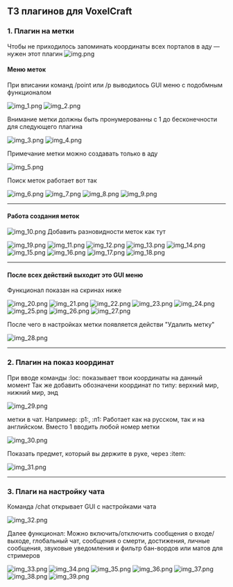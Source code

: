 ## ТЗ плагинов для VoxelCraft

### 1. Плагин на метки

Чтобы не приходилось запоминать координаты всех порталов в аду — нужен этот плагин 
![img.png](img.png)
#### Меню меток
При вписании команд /point или /p выводилось GUI меню с подобмным функционалом

![img_1.png](img_1.png)
![img_2.png](img_2.png)

Внимание метки должны быть пронумерованны с 1 до бесконечности для следующего плагина

![img_3.png](img_3.png)
![img_4.png](img_4.png)

Примечание метки можно создавать только в аду

![img_5.png](img_5.png)

Поиск меток работает вот так

![img_6.png](img_6.png)
![img_7.png](img_7.png)
![img_8.png](img_8.png)
![img_9.png](img_9.png)

----

#### Работа создания меток
![img_10.png](img_10.png)
Добавить разновидности меток как тут

![img_19.png](img_19.png)
![img_11.png](img_11.png)
![img_12.png](img_12.png)
![img_13.png](img_13.png)
![img_14.png](img_14.png)
![img_15.png](img_15.png)
![img_16.png](img_16.png)
![img_17.png](img_17.png)
![img_18.png](img_18.png)

---

#### После всех действий выходит это GUI меню
Функционал показан на скринах ниже

![img_20.png](img_20.png)
![img_21.png](img_21.png)
![img_22.png](img_22.png)
![img_23.png](img_23.png)
![img_24.png](img_24.png)
![img_25.png](img_25.png)
![img_26.png](img_26.png)
![img_27.png](img_27.png)

После чего в настройках метки появляется действи "Удалить метку"

![img_28.png](img_28.png)

---

### 2. Плагин на показ координат

При вводе команды :loc: показывает твои координаты на данный момент
Так же добавить обозначени координат по типу: верхний мир, нижний мир, энд

![img_29.png](img_29.png)

метки в чат. Например: :p1:, :п1: Работает как на русском, так и на английском. Вместо 1 вводить любой номер метки

![img_30.png](img_30.png)

Показать предмет, который вы держите в руке, через :item:

![img_31.png](img_31.png)

----

### 3. Плаги на настройку чата

Команда /chat открывает GUI с настройками чата

![img_32.png](img_32.png)

Далее функционал:
Можно включить/отключить сообщения о входе/выходе, глобальный чат, сообщения о смерти, достижения, личные сообщения, звуковые уведомления и фильтр бан-вордов или матов для стримеров

![img_33.png](img_33.png)
![img_34.png](img_34.png)
![img_35.png](img_35.png)
![img_36.png](img_36.png)
![img_37.png](img_37.png)
![img_38.png](img_38.png)
![img_39.png](img_39.png)

